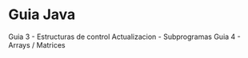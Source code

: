 # Guia Java
Guia 3 - Estructuras de control
Actualizacion - Subprogramas
Guia 4 - Arrays / Matrices
